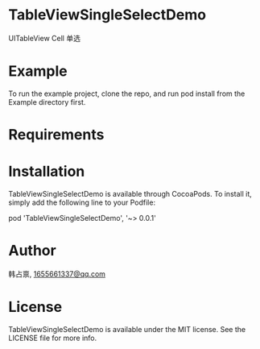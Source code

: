 # TableViewSingleSelectDemo
UITableView Cell 单选

# Example

To run the example project, clone the repo, and run pod install from the Example directory first.

# Requirements

# Installation

TableViewSingleSelectDemo is available through CocoaPods. To install it, simply add the following line to your Podfile:

pod 'TableViewSingleSelectDemo', '~> 0.0.1'

# Author

韩占禀, 1655661337@qq.com

# License

TableViewSingleSelectDemo is available under the MIT license. See the LICENSE file for more info.
